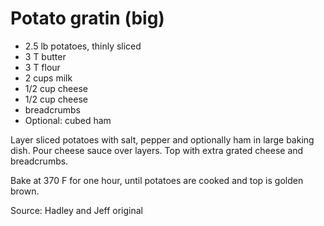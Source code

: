 # Potato gratin (big)

* 2.5 lb potatoes, thinly sliced
* 3 T butter
* 3 T flour
* 2 cups milk
* 1/2 cup cheese
* 1/2 cup cheese
* breadcrumbs
* Optional: cubed ham

Layer sliced potatoes with salt, pepper and optionally ham in large baking dish.  Pour cheese sauce over layers.  Top with extra grated cheese and breadcrumbs.

Bake at 370 F for one hour, until potatoes are cooked and top is golden brown.

Source: Hadley and Jeff original

